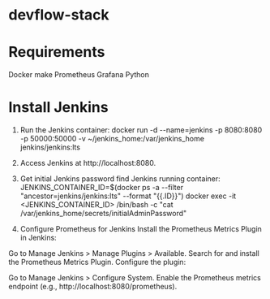# devflow-stack

# Requirements
Docker
make
Prometheus
Grafana
Python

# Install Jenkins
1. Run the Jenkins container:
docker run -d --name=jenkins -p 8080:8080 -p 50000:50000 -v ~/jenkins_home:/var/jenkins_home jenkins/jenkins:lts
2. Access Jenkins at http://localhost:8080.
3. Get initial Jenkins password
find Jenkins running container:
JENKINS_CONTAINER_ID=$(docker ps -a --filter "ancestor=jenkins/jenkins:lts" --format "{{.ID}}")
docker exec -it <JENKINS_CONTAINER_ID> /bin/bash -c "cat /var/jenkins_home/secrets/initialAdminPassword"

2. Configure Prometheus for Jenkins
Install the Prometheus Metrics Plugin in Jenkins:

Go to Manage Jenkins > Manage Plugins > Available.
Search for and install the Prometheus Metrics Plugin.
Configure the plugin:

Go to Manage Jenkins > Configure System.
Enable the Prometheus metrics endpoint (e.g., http://localhost:8080/prometheus).
